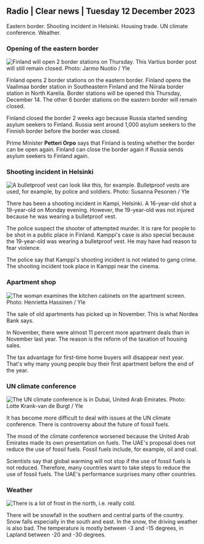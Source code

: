 ## Radio \| Clear news \| Tuesday 12 December 2023

Eastern border. Shooting incident in Helsinki. Housing trade. UN climate conference. Weather.

### Opening of the eastern border

![Finland will open 2 border stations on Thursday. This Vartius border post will still remain closed. Photo: Jarmo Nuotio / Yle](https://images.cdn.yle.fi/image/upload/c_crop,h_2098,w_3730,x_1,y_0/ar_1.7777777777777777,c_fill,g_faces,h_675,w_1200/dpr_1.0/q_auto:eco/f_auto/fl_lossy/v1702384366/39-1214341657850ad684de)

Finland opens 2 border stations on the eastern border. Finland opens the Vaalimaa border station in Southeastern Finland and the Niirala border station in North Karelia. Border stations will be opened this Thursday, December 14. The other 6 border stations on the eastern border will remain closed.

Finland closed the border 2 weeks ago because Russia started sending asylum seekers to Finland. Russia sent around 1,000 asylum seekers to the Finnish border before the border was closed.

Prime Minister **Petteri Orpo** says that Finland is testing whether the border can be open again. Finland can close the border again if Russia sends asylum seekers to Finland again.

### Shooting incident in Helsinki

![A bulletproof vest can look like this, for example. Bulletproof vests are used, for example, by police and soldiers. Photo: Susanna Pesonen / Yle](https://images.cdn.yle.fi/image/upload/c_crop,h_3078,w_5472,x_0,y_456/ar_1.7777777777777777,c_fill,g_faces,h_675,w_1200/dpr_1.0/q_auto:eco/f_auto/fl_lossy/v1691049946/39-115115364cb5d39dae86)

There has been a shooting incident in Kampi, Helsinki. A 16-year-old shot a 19-year-old on Monday evening. However, the 19-year-old was not injured because he was wearing a bulletproof vest.

The police suspect the shooter of attempted murder. It is rare for people to be shot in a public place in Finland. Kamppi's case is also special because the 19-year-old was wearing a bulletproof vest. He may have had reason to fear violence.

The police say that Kamppi's shooting incident is not related to gang crime. The shooting incident took place in Kamppi near the cinema.

### Apartment shop

![The woman examines the kitchen cabinets on the apartment screen. Photo: Henrietta Hassinen / Yle](https://images.cdn.yle.fi/image/upload/c_crop,h_2806,w_4989,x_10,y_0/ar_1.7777777777777777,c_fill,g_faces,h_675,w_1200/dpr_1.0/q_auto:eco/f_auto/fl_lossy/v1673837646/39-105859863c00b7c4f726)

The sale of old apartments has picked up in November. This is what Nordea Bank says.

In November, there were almost 11 percent more apartment deals than in November last year. The reason is the reform of the taxation of housing sales.

The tax advantage for first-time home buyers will disappear next year. That's why many young people buy their first apartment before the end of the year.

### UN climate conference

![The UN climate conference is in Dubai, United Arab Emirates. Photo: Lotte Krank-van de Burgt / Yle](https://images.cdn.yle.fi/image/upload/c_crop,h_2268,w_4031,x_0,y_0/ar_1.7777777777777777,c_fill,g_faces,h_675,w_1200/dpr_1.0/q_auto:eco/f_auto/fl_lossy/v1702389689/39-12144796578671f7e663)

It has become more difficult to deal with issues at the UN climate conference. There is controversy about the future of fossil fuels.

The mood of the climate conference worsened because the United Arab Emirates made its own presentation on fuels. The UAE's proposal does not reduce the use of fossil fuels. Fossil fuels include, for example, oil and coal.

Scientists say that global warming will not stop if the use of fossil fuels is not reduced. Therefore, many countries want to take steps to reduce the use of fossil fuels. The UAE's performance surprises many other countries.

### Weather

![There is a lot of frost in the north, i.e. really cold.](https://images.cdn.yle.fi/image/upload/c_crop,h_1080,w_1919,x_0,y_0/ar_1.7777777777777777,c_fill,g_faces,h_675,w_1200/dpr_1.0/q_auto:eco/f_auto/fl_lossy/v1702394459/39-121453865787a452a8f0)

There will be snowfall in the southern and central parts of the country. Snow falls especially in the south and east. In the snow, the driving weather is also bad. The temperature is mostly between -3 and -15 degrees, in Lapland between -20 and -30 degrees.